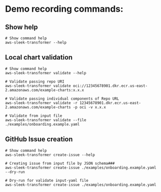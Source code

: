 # Demo recording commands:

## Show help
```shell
# Show command help
aws-sleek-transformer --help 
```

## Local chart validation

```shell
# Show command help
aws-sleek-transformer validate --help 
```

```shell
# Validate passing repo URI
aws-sleek-transformer validate oci://12345678901.dkr.ecr.us-east-2.amazonaws.com/example-charts:x.x.x   
```

```shell
# Validate passing individual components of Repo URL
aws-sleek-transformer validate -r 12345678901.dkr.ecr.us-east-2.amazonaws.com/example-charts -p oci -v x.x.x
```

```shell
# Validate from input file
aws-sleek-transformer validate --file ./examples/onboarding.example.yaml 
```

## GitHub Issue creation

```shell
# Show command help
aws-sleek-transformer create-issue --help 
```

```shell
# Creating issue from input file by JSON schema###
aws-sleek-transformer create-issue ./examples/onboarding.example.yaml --dry-run 
```

```shell
# Dry-run for validate input-yaml file 
aws-sleek-transformer create-issue ./examples/onboarding.example.yaml 
```

